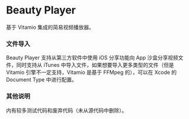# Beauty Player
基于 Vitamio 集成的简易视频播放器。

### 文件导入
Beauty Player 支持从第三方软件中使用 iOS 分享功能向 App 沙盒分享视频文件，同时支持从 iTunes 中导入文件，如果想要导入更多类型的文件（但是 Vitamio 引擎不一定支持，Vitamio 是基于 FFMpeg 的），可以在 Xcode 的 Document Type 中进行配置。

### 其他说明
内有较多测试代码和废弃代码（未从源代码中删除）。
